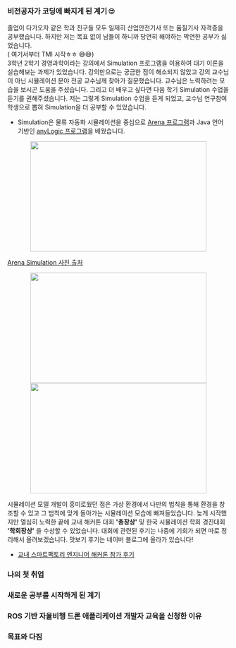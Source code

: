 ### 비전공자가 코딩에 빠지게 된 계기 🙄

졸업이 다가오자 같은 학과 친구들 모두 일제히 산업안전기사 또는 품질기사 자격증을 공부했습니다. 하지만 저는 목표 없이 남들이 하니까 당연히 해야하는 막연한 공부가 싫었습니다.  
( 여기서부터 TMI 시작ㅎㅎ 😅😅)  
3학년 2학기 경영과학이라는 강의에서 Simulation 프로그램을 이용하여 대기 이론을 실습해보는 과제가 있었습니다. 강의만으로는 궁금한 점이 해소되지 않았고 강의 교수님이 아닌 시뮬레이션 분야 전공 교수님께 찾아가 질문했습니다. 교수님은 노력하려는 모습을 보시곤 도움을 주셨습니다. 그리고 더 배우고 싶다면 다음 학기 Simulation 수업을 듣기를 권해주셨습니다. 저는 그렇게 Simulation 수업을 듣게 되었고, 교수님 연구참여 학생으로 뽑혀 Simulation을 더 공부할 수 있었습니다.  
- Simulation은 물류 자동화 시뮬레이션을 중심으로 [Arena 프로그램](https://www.arenasimulation.com/)과 Java 언어 기반인 [anyLogic 프로그램](https://www.anylogic.kr/)을 배웠습니다.

<center><img src="/assets/images/Arena.png" width="400" height="250"></center>

[Arena Simulation 사진 출처](https://cleverima.weebly.com/arena-simulation-software-download.html)

<center><img src="/assets/images/AnyLogic_1.PNG" width="400" height="250"></center>

<center><img src="/assets/images/AnyLogic_2.PNG" width="400" height="250"></center>

시뮬레이션 모델 개발이 흥미로웠던 점은 가상 환경에서 나만의 법칙을 통해 환경을 창조할 수 있고 그 법칙에 맞게 돌아가는 시뮬레이션 모습에 빠져들었습니다. 늦게 시작했지만 열심히 노력한 끝에 교내 해커톤 대회 **'총장상'** 및 한국 시뮬레이션 학회 경진대회 **'학회장상'** 을 수상할 수 있었습니다. 대회에 관련된 후기는 나중에 기회가 되면 따로 정리해서 올려보겠습니다. 맛보기 후기는 네이버 블로그에 올라가 있습니다!  
* [교내 스마트팩토리 엔지니어 해커톤 참가 후기](https://blog.naver.com/simulation_developer/221571640431)

### 나의 첫 취업

### 새로운 공부를 시작하게 된 계기

### ROS 기반 자율비행 드론 애플리케이션 개발자 교육을 신청한 이유

### 목표와 다짐